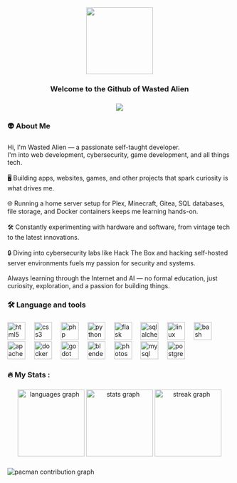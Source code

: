 <div align="center">
  <img height="150" src="https://media4.giphy.com/media/v1.Y2lkPTc5MGI3NjExZ25mcHptcWRmMXkwYjJoN2wzaTlpcHVremxyOWZiY2RwNW1udjJ5eCZlcD12MV9pbnRlcm5hbF9naWZfYnlfaWQmY3Q9Zw/wT8eGTmeEAt3O/giphy.gif"  />
</div>

###

<h3 align="center">Welcome to the Github of Wasted Alien</h3>

###

<div align="center">
  <img src="https://visitor-badge.laobi.icu/badge?page_id=wasted-alien.wasted-alien&"  />
</div>

###

<h3 align="left">👽  About Me</h3>

###

<p align="left">Hi, I'm Wasted Alien — a passionate self-taught developer.<br>I'm into web development, cybersecurity, game development, and all things tech.<br><br>🖥️ Building apps, websites, games, and other projects that spark curiosity is what drives me.<br><br>🌐 Running a home server setup for Plex, Minecraft, Gitea, SQL databases, file storage, and Docker containers keeps me learning hands-on.<br><br>🛠️ Constantly experimenting with hardware and software, from vintage tech to the latest innovations.<br><br>🔒 Diving into cybersecurity labs like Hack The Box and hacking self-hosted server environments fuels my passion for security and systems.<br><br>Always learning through the Internet and AI — no formal education, just curiosity, exploration, and a passion for building things.</p>

###

<h3 align="left">🛠 Language and tools</h3>

###

<div align="left">
  <img src="https://cdn.jsdelivr.net/gh/devicons/devicon/icons/html5/html5-original.svg" height="40" alt="html5 logo"  />
  <img width="12" />
  <img src="https://cdn.jsdelivr.net/gh/devicons/devicon/icons/css3/css3-original.svg" height="40" alt="css3 logo"  />
  <img width="12" />
  <img src="https://cdn.jsdelivr.net/gh/devicons/devicon/icons/php/php-original.svg" height="40" alt="php logo"  />
  <img width="12" />
  <img src="https://cdn.jsdelivr.net/gh/devicons/devicon/icons/python/python-original.svg" height="40" alt="python logo"  />
  <img width="12" />
  <img src="https://cdn.jsdelivr.net/gh/devicons/devicon/icons/flask/flask-original.svg" height="40" alt="flask logo"  />
  <img width="12" />
  <img src="https://cdn.jsdelivr.net/gh/devicons/devicon/icons/sqlalchemy/sqlalchemy-original.svg" height="40" alt="sqlalchemy logo"  />
  <img width="12" />
  <img src="https://cdn.jsdelivr.net/gh/devicons/devicon/icons/linux/linux-original.svg" height="40" alt="linux logo"  />
  <img width="12" />
  <img src="https://cdn.jsdelivr.net/gh/devicons/devicon/icons/bash/bash-original.svg" height="40" alt="bash logo"  />
  <img width="12" />
  <img src="https://cdn.jsdelivr.net/gh/devicons/devicon/icons/apache/apache-original.svg" height="40" alt="apache logo"  />
  <img width="12" />
  <img src="https://cdn.jsdelivr.net/gh/devicons/devicon/icons/docker/docker-original.svg" height="40" alt="docker logo"  />
  <img width="12" />
  <img src="https://cdn.jsdelivr.net/gh/devicons/devicon/icons/godot/godot-original.svg" height="40" alt="godot logo"  />
  <img width="12" />
  <img src="https://cdn.jsdelivr.net/gh/devicons/devicon/icons/blender/blender-original.svg" height="40" alt="blender logo"  />
  <img width="12" />
  <img src="https://cdn.jsdelivr.net/gh/devicons/devicon/icons/photoshop/photoshop-plain.svg" height="40" alt="photoshop logo"  />
  <img width="12" />
  <img src="https://cdn.jsdelivr.net/gh/devicons/devicon/icons/mysql/mysql-original.svg" height="40" alt="mysql logo"  />
  <img width="12" />
  <img src="https://cdn.jsdelivr.net/gh/devicons/devicon/icons/postgresql/postgresql-original.svg" height="40" alt="postgresql logo"  />
</div>

###

<h3 align="left">🔥   My Stats :</h3>

###

<div align="center">
  <img src="https://github-readme-stats.vercel.app/api/top-langs?username=wasted-alien&locale=en&hide_title=false&layout=compact&card_width=320&langs_count=5&theme=dracula&hide_border=false&order=2" height="150" alt="languages graph"  />
  <img src="https://github-readme-stats.vercel.app/api?username=wasted-alien&hide_title=false&hide_rank=false&show_icons=true&include_all_commits=true&count_private=true&disable_animations=false&theme=dracula&locale=en&hide_border=false&order=1" height="150" alt="stats graph"  />
  <img src="https://streak-stats.demolab.com?user=wasted-alien&locale=en&mode=daily&theme=dracula&hide_border=false&border_radius=5&order=3" height="150" alt="streak graph"  />
</div>

###

<picture>
  <source media="(prefers-color-scheme: dark)" srcset="https://raw.githubusercontent.com/wasted-alien/wasted-alien/output/pacman-contribution-graph-dark.svg">
  <source media="(prefers-color-scheme: light)" srcset="https://raw.githubusercontent.com/wasted-alien/wasted-alien/output/pacman-contribution-graph.svg">
  <img alt="pacman contribution graph" src="https://raw.githubusercontent.com/wasted-alien/wasted-alien/output/pacman-contribution-graph.svg">
</picture>

###
